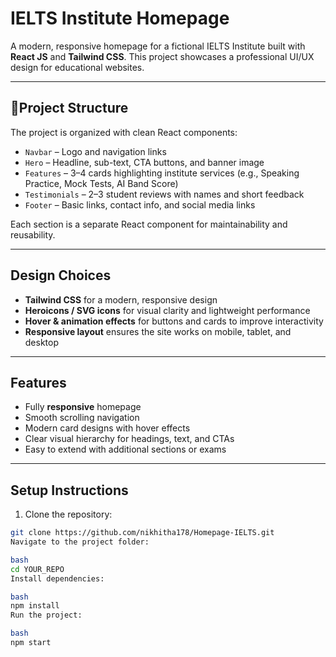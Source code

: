 # IELTS Institute Homepage

A modern, responsive homepage for a fictional IELTS Institute built with **React JS** and **Tailwind CSS**. This project showcases a professional UI/UX design for educational websites.

---

## 📂Project Structure

The project is organized with clean React components:

- `Navbar` – Logo and navigation links  
- `Hero` – Headline, sub-text, CTA buttons, and banner image  
- `Features` – 3–4 cards highlighting institute services (e.g., Speaking Practice, Mock Tests, AI Band Score)
- `Testimonials` – 2–3 student reviews with names and short feedback  
- `Footer` – Basic links, contact info, and social media links  

Each section is a separate React component for maintainability and reusability.

---

## Design Choices

- **Tailwind CSS** for a modern, responsive design  
- **Heroicons / SVG icons** for visual clarity and lightweight performance  
- **Hover & animation effects** for buttons and cards to improve interactivity  
- **Responsive layout** ensures the site works on mobile, tablet, and desktop  

---

## Features

- Fully **responsive** homepage  
- Smooth scrolling navigation  
- Modern card designs with hover effects  
- Clear visual hierarchy for headings, text, and CTAs  
- Easy to extend with additional sections or exams  

---

## Setup Instructions

1. Clone the repository:

```bash
git clone https://github.com/nikhitha178/Homepage-IELTS.git
Navigate to the project folder:

bash
cd YOUR_REPO
Install dependencies:

bash
npm install
Run the project:

bash
npm start

